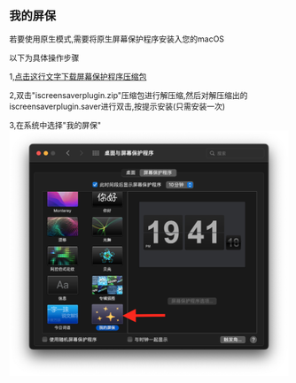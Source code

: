 ## 我的屏保

若要使用原生模式,需要将原生屏幕保护程序安装入您的macOS

以下为具体操作步骤

1,[点击这行文字下载屏幕保护程序压缩包](https://macosgame.com/iscreensaver/iscreensaverplugin.zip)

2,双击"iscreensaverplugin.zip"压缩包进行解压缩,然后对解压缩出的iscreensaverplugin.saver进行双击,按提示安装(只需安装一次)

3,在系统中选择"我的屏保"
![](./zhzh.png)

